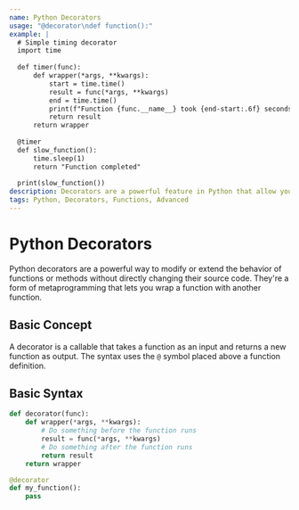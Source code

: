 ```yaml
---
name: Python Decorators
usage: "@decorator\ndef function():"
example: |
  # Simple timing decorator
  import time
  
  def timer(func):
      def wrapper(*args, **kwargs):
          start = time.time()
          result = func(*args, **kwargs)
          end = time.time()
          print(f"Function {func.__name__} took {end-start:.6f} seconds to run")
          return result
      return wrapper
  
  @timer
  def slow_function():
      time.sleep(1)
      return "Function completed"
  
  print(slow_function())
description: Decorators are a powerful feature in Python that allow you to modify or extend the behavior of functions or methods without changing their code directly.
tags: Python, Decorators, Functions, Advanced
---
```


# Python Decorators

Python decorators are a powerful way to modify or extend the behavior of functions or methods without directly changing their source code. They're a form of metaprogramming that lets you wrap a function with another function.

## Basic Concept

A decorator is a callable that takes a function as an input and returns a new function as output. The syntax uses the `@` symbol placed above a function definition.

## Basic Syntax

```python
def decorator(func):
    def wrapper(*args, **kwargs):
        # Do something before the function runs
        result = func(*args, **kwargs)
        # Do something after the function runs
        return result
    return wrapper

@decorator
def my_function():
    pass
